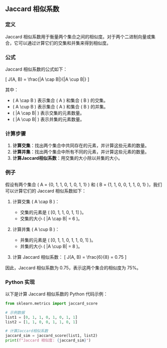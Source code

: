 

## Jaccard 相似系数

### 定义

Jaccard 相似系数用于衡量两个集合之间的相似度。对于两个二进制向量或集合，它可以通过计算它们的交集和并集来得到相似度。

### 公式

Jaccard 相似系数的公式如下：

\[ J(A, B) = \frac{|A \cap B|}{|A \cup B|} \]

其中：
- \( A \cap B \) 表示集合 \( A \) 和集合 \( B \) 的交集。
- \( A \cup B \) 表示集合 \( A \) 和集合 \( B \) 的并集。
- \( |A \cap B| \) 表示交集的元素数量。
- \( |A \cup B| \) 表示并集的元素数量。

### 计算步骤

1. **计算交集**：找出两个集合中共同存在的元素，并计算这些元素的数量。
2. **计算并集**：找出两个集合中所有不同的元素，并计算这些元素的数量。
3. **计算Jaccard相似系数**：用交集的大小除以并集的大小。

### 例子

假设有两个集合 \( A = \{0, 1, 1, 0, 1, 0, 1, 1\} \) 和 \( B = \{1, 1, 0, 0, 1, 1, 0, 1\} \)，我们可以计算它们的 Jaccard 相似系数如下：

1. 计算交集 \( A \cap B \)：
   - 交集的元素是 \( [0, 1, 1, 0, 1, 1] \)。
   - 交集的大小 \( |A \cap B| = 6 \)。

2. 计算并集 \( A \cup B \)：
   - 并集的元素是 \( [0, 1, 1, 0, 1, 1, 0, 1] \)。
   - 并集的大小 \( |A \cup B| = 8 \)。

3. 计算 Jaccard 相似系数：
   \[ J(A, B) = \frac{6}{8} = 0.75 \]

因此，Jaccard 相似系数为 0.75，表示这两个集合的相似度为 75%。

### Python 实现

以下是计算 Jaccard 相似系数的 Python 代码示例：

```python
from sklearn.metrics import jaccard_score

# 示例数据
list1 = [0, 1, 1, 0, 1, 0, 1, 1]
list2 = [1, 1, 0, 0, 1, 1, 0, 1]

# 计算Jaccard相似系数
jaccard_sim = jaccard_score(list1, list2)
print(f"Jaccard 相似度: {jaccard_sim}")
```
​